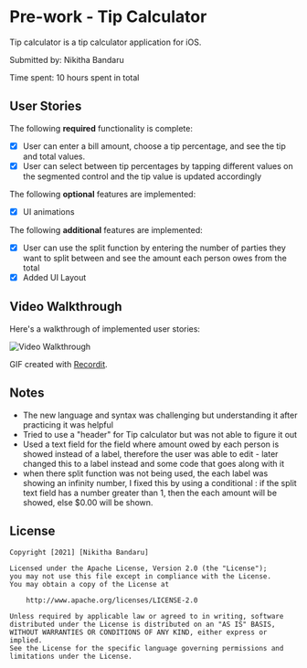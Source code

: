 # Pre-work - Tip Calculator

Tip calculator is a tip calculator application for iOS.

Submitted by: Nikitha Bandaru

Time spent: 10 hours spent in total

## User Stories

The following **required** functionality is complete:

* [x] User can enter a bill amount, choose a tip percentage, and see the tip and total values.
* [x] User can select between tip percentages by tapping different values on the segmented control and the tip value is updated accordingly

The following **optional** features are implemented:

* [x] UI animations

The following **additional** features are implemented:

- [x] User can use the split function by entering the number of parties they want to split between and see the amount each person owes from the total
- [x] Added UI Layout

## Video Walkthrough

Here's a walkthrough of implemented user stories:

<img src='http://g.recordit.co/rj6rvUeCeC.gif' title='Video Walkthrough' width='' alt='Video Walkthrough' />

GIF created with [Recordit](http://g.recordit.co/rj6rvUeCeC.gif).

## Notes

- The new language and syntax was challenging but understanding it after practicing it was helpful
- Tried to use a "header" for Tip calculator but was not able to figure it out 
- Used a text field for the field where amount owed by each person is showed instead of a label, therefore the user was able to edit - later changed this to a label instead and some code that goes along with it
- when there  split function was not being used, the each label was showing an infinity number, I fixed this by using a conditional : if the split text field has a number greater than 1, then the each amount will be showed, else $0.00 will be shown.

## License

    Copyright [2021] [Nikitha Bandaru]

    Licensed under the Apache License, Version 2.0 (the "License");
    you may not use this file except in compliance with the License.
    You may obtain a copy of the License at

        http://www.apache.org/licenses/LICENSE-2.0

    Unless required by applicable law or agreed to in writing, software
    distributed under the License is distributed on an "AS IS" BASIS,
    WITHOUT WARRANTIES OR CONDITIONS OF ANY KIND, either express or implied.
    See the License for the specific language governing permissions and
    limitations under the License.
